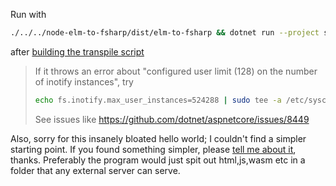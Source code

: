 Run with
```bash
./../../node-elm-to-fsharp/dist/elm-to-fsharp && dotnet run --project server
```
after [building the transpile script](https://github.com/lue-bird/elm-syntax-to-fsharp/tree/main/node-elm-to-fsharp)

> If it throws an error about "configured user limit (128) on the number of inotify instances", try
> ```bash
> echo fs.inotify.max_user_instances=524288 | sudo tee -a /etc/sysctl.conf && sudo sysctl -p
> ```
> See issues like https://github.com/dotnet/aspnetcore/issues/8449

Also, sorry for this insanely bloated hello world;
I couldn't find a simpler starting point.
If you found something simpler, please [tell me about it](https://github.com/lue-bird/elm-syntax-to-fsharp/issues/new), thanks.
Preferably the program would just spit out html,js,wasm etc in a folder that any external server can serve.
